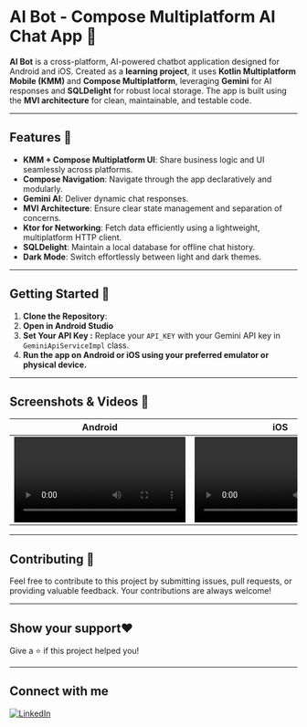 # AI Bot - Compose Multiplatform AI Chat App 🌟

**AI Bot** is a cross-platform, AI-powered chatbot application designed for Android and iOS. Created as a **learning project**, it uses **Kotlin Multiplatform Mobile (KMM)** and **Compose Multiplatform**, leveraging **Gemini** for AI responses and **SQLDelight** for robust local storage. The app is built using the **MVI architecture** for clean, maintainable, and testable code.

---

## Features 🚀

- **KMM + Compose Multiplatform UI**: Share business logic and UI seamlessly across platforms.
- **Compose Navigation**: Navigate through the app declaratively and modularly.
- **Gemini AI**: Deliver dynamic chat responses.
- **MVI Architecture**: Ensure clear state management and separation of concerns.
- **Ktor for Networking**: Fetch data efficiently using a lightweight, multiplatform HTTP client.
- **SQLDelight**: Maintain a local database for offline chat history.
- **Dark Mode**: Switch effortlessly between light and dark themes.
---

## Getting Started 🔧

1. **Clone the Repository**:
2. **Open in Android Studio**
3. **Set Your API Key :** Replace your `API_KEY` with your Gemini API key in `GeminiApiServiceImpl` class.
4. **Run the app on Android or iOS using your preferred emulator or physical device.**
---

## Screenshots & Videos 🎥

| Android                          | iOS                           |
|-----------------------------------|-----------------------------------|
|<video src = "https://github.com/user-attachments/assets/08e472c2-ac6f-4926-a67c-349d4018400d">|<video src = "https://github.com/user-attachments/assets/8023e703-cc45-472e-9ae7-5b2318479d58">|

---

## Contributing 🤝

Feel free to contribute to this project by submitting issues, pull requests, or providing valuable feedback. Your contributions are always welcome!

---

## Show your support❤

 Give a ⭐️ if this project helped you!

---

## Connect with me

[![LinkedIn](https://img.shields.io/badge/Connect%20on%20LinkedIn-blue?style=for-the-badge&logo=linkedin)](https://www.linkedin.com/in/abhay-yadav-92422ba4/)  
